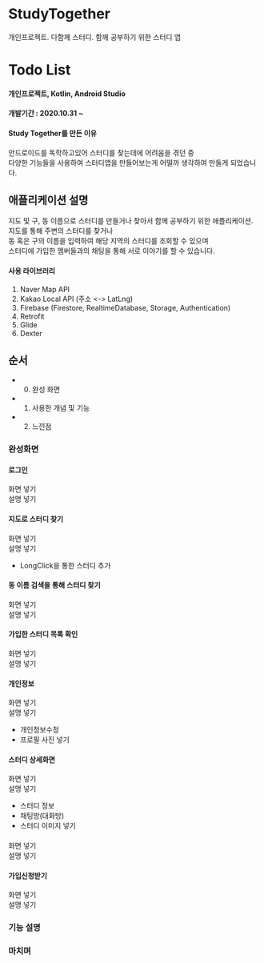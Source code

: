 # StudyTogether
개인프로젝트. 다함께 스터디. 함께 공부하기 위한 스터디 앱

# Todo List
#### 개인프로젝트, Kotlin, Android Studio
#### 개발기간 : 2020.10.31 ~ 

#### Study Together를 만든 이유
안드로이드를 독학하고있어 스터디를 찾는데에 어려움을 겪던 중<br>
다양한 기능들을 사용하여 스터디앱을 만들어보는게 어떨까 생각하여 만들게 되었습니다.<br>

## 애플리케이션 설명
지도 및 구, 동 이름으로 스터디를 만들거나 찾아서 함께 공부하기 위한 애플리케이션.<br>
지도를 통해 주변의 스터디를 찾거나<br>
동 혹은 구의 이름을 입력하여 해당 지역의 스터디를 조회할 수 있으며<br>
스터디에 가입한 멤버들과의 채팅을 통해 서로 이야기를 할 수 있습니다.

#### 사용 라이브러리
1. Naver Map API
2. Kakao Local API (주소 <-> LatLng)
3. Firebase (Firestore, RealtimeDatabase, Storage, Authentication)
4. Retrofit
5. Glide
6. Dexter

## 순서
- 0. 완성 화면
- 1. 사용한 개념 및 기능
- 2. 느낀점

### 완성화면
#### 로그인
화면 넣기<br>
설명 넣기

#### 지도로 스터디 찾기
화면 넣기<br>
설명 넣기

- LongClick을 통한 스터디 추가

    
#### 동 이름 검색을 통해 스터디 찾기
화면 넣기<br>
설명 넣기

#### 가입한 스터디 목록 확인
화면 넣기<br>
설명 넣기

#### 개인정보
화면 넣기<br>
설명 넣기
- 개인정보수정
- 프로필 사진 넣기



#### 스터디 상세화면
화면 넣기<br>
설명 넣기

- 스터디 정보
- 채팅방(대화방)
- 스터디 이미지 넣기

#### 
화면 넣기<br>
설명 넣기

#### 가입신청받기
화면 넣기<br>
설명 넣기

### 기능 설명

### 마치며
